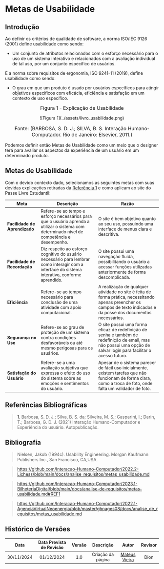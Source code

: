# Metas de Usabilidade

## Introdução

Ao definir os critérios de qualidade de software, a norma ISO/IEC 9126 (2001) define usabilidade como sendo:    

- Um conjunto de atributos relacionados com o esforço necessário para o uso de um sistema interativo e relacionados com a avaliação individual de tal uso, por um conjunto específico de usuários.

E a norma sobre requisitos de ergonomia, ISO 9241-11 (2019), define usabilidade como sendo:

- O grau em que um produto é usado por usuários específicos para atingir objetivos específicos com eficácia, eficiência e satisfação em um contexto de uso específico.


<font size="3"><p style="text-align: center">Figura 1 - Explicação de Usabilidade</p></font>

<center>![Figura 1](../assets/livro_usabilidade.png)</center>
<font size="3"><p style="text-align: center">Fonte: (BARBOSA, S. D. J.; SILVA, B. S. Interação Humano-Computador. Rio de Janeiro: Elsevier, 2011.)</p></font>



Podemos definir então Metas de Usabilidade como um meio que o designer terá para avaliar os aspectos da experiência de um usuário em um determinado produto.

## Metas de Usabilidade

Com o devido contexto dado, selecionamos as seguintes metas com suas devidas explicações retiradas da <a id="anchor_1" href="#REF1">Referência 1</a> e como aplicam ao site do Passe Livre Estudantil:

| **Meta**                      | **Descrição**                                                                                                                                  | **Razão**                                                                                                                                                              |
| ----------------------------- | ---------------------------------------------------------------------------------------------------------------------------------------------- | ---------------------------------------------------------------------------------------------------------------------------------------------------------------------- |
| **Facilidade de Aprendizado** | Refere-se ao tempo e esforço necessários para que o usuário aprenda a utilizar o sistema com determinado nível de competência e desempenho.    | O site é bem objetivo quanto ao seu uso, possuindo uma interface de menus clara e descritiva.                                                                          |
| **Facilidade de Recordação**  | Diz respeito ao esforço cognitivo do usuário necessário para lembrar como interagir com a interface do sistema interativo, conforme aprendido. | O site possui uma navegação fluída, possibilitando o usuário a acessar funções utilizadas anteriormente de forma descomplicada.                                        |
| **Eficiência**                | Refere-se ao tempo necessário para conclusão de uma atividade com apoio computacional.                                                         | A realização de qualquer atividade no site é feita de forma prática, necessitando apenas preencher os campos de texto indicados e da posse dos documentos necessários. |
| **Segurança no Uso**          | Refere-se ao grau de proteção de um sistema contra condições desfavoráveis ou até mesmo perigosas para os usuários.                            | O site possui uma forma eficaz de redefinição de senha e também de redefinição de email, mas não possui uma opção de salvar login para facilitar o acesso futuro.      |
| **Satisfação do Usuário**     | Refere-se a uma avaliação subjetiva que expressa o efeito do uso do sistema sobre as emoções e sentimentos do usuário.                         | Apesar de o sistema parecer de fácil uso inicialmente, existem tarefas que não funcionam de forma clara, como a troca de foto, onde falta um validador de foto.        |


## Referências Bibliográficas

> <a id="REF1" href="#anchor_1">1. </a>Barbosa, S. D. J.; Silva, B. S. da; Silveira, M. S.; Gasparini, I.; Darin, T.; Barbosa, G. D. J. (2021) Interação Humano-Computador e Experiência do usuário. Autopublicação.

## Bibliografia

> Nielsen, Jakob (1994c). Usability Engineering. Morgan Kaufmann Publishers Inc., San Francisco, CA,USA.

> https://github.com/Interacao-Humano-Computador/2022.2-Lichess/blob/main/docs/analise_requisitos/metas_usabilidade.md

> https://github.com/Interacao-Humano-Computador/2023.1-BilheteriaDigital/blob/main/docs/analise-de-requisitos/metas-usabilidade.md#REF1

> https://github.com/Interacao-Humano-Computador/2022.1-AgenciaVirtualNeoenergia/blob/master/ghpages08/docs/analise_de_requisitos/metas_usabilidade.md

## Histórico de Versões

|    Data    | Data Prevista de Revisão | Versão |     Descrição     |                   Autor                    | Revisor |
| :--------: | :----------------------: | :----: | :---------------: | :----------------------------------------: | :-----: |
| 30/11/2024 |        01/12/2024        |  1.0   | Criação da página | [Mateus Vieira](https://github.com/matix0) |  Dion   |
